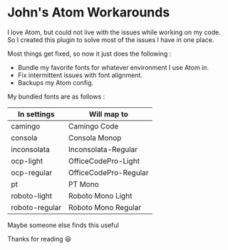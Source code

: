# John's Atom Workarounds

I love Atom, but could not live with the issues while working on my code.  
So I created this plugin to solve most of the issues I have in one place.

Most things get fixed, so now it just does the following :

+ Bundle my favorite fonts for whatever environment I use Atom in.
+ Fix intermittent issues with font alignment.
+ Backups my Atom config.

My bundled fonts are as follows :

| In settings | Will map to |
| --- | --- |
|camingo|Camingo Code|
|consola|Consola Monop|
|inconsolata|Inconsolata-Regular|
|ocp-light|OfficeCodePro-Light|
|ocp-regular|OfficeCodePro-Regular|
|pt|PT Mono|
|roboto-light|Roboto Mono Light|
|roboto-regular|Roboto Mono Regular|

Maybe someone else finds this useful

Thanks for reading :smiley:
